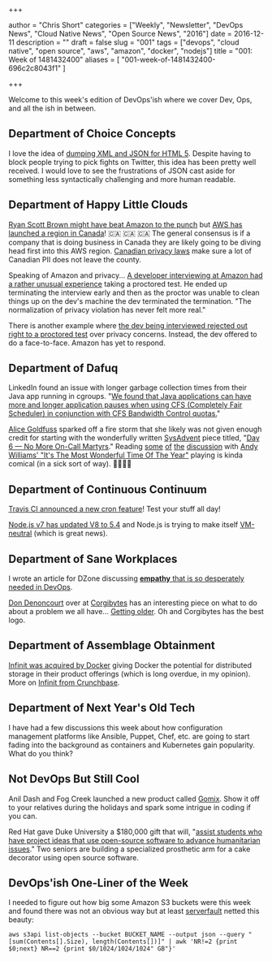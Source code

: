 +++

author = "Chris Short"
categories = ["Weekly", "Newsletter", "DevOps News", "Cloud Native News", "Open Source News", "2016"]
date = 2016-12-11
description = ""
draft = false
slug = "001"
tags = ["devops", "cloud native", "open source", "aws", "amazon", "docker", "nodejs"]
title = "001: Week of 1481432400"
aliases = [
    "001-week-of-1481432400-696c2c8043f1"
]

+++

Welcome to this week's edition of DevOps'ish where we cover Dev, Ops, and all the ish in between.

## Department of Choice Concepts

I love the idea of [dumping XML and JSON for HTML 5](https://blog.gladwell.me/html-microservices.html). Despite having to block people trying to pick fights on Twitter, this idea has been pretty well received. I would love to see the frustrations of JSON cast aside for something less syntactically challenging and more human readable.

## Department of Happy Little Clouds

[Ryan Scott Brown might have beat Amazon to the punch](https://twitter.com/ryan_sb/status/806884324805115906) but [AWS has launched a region in Canada](https://aws.amazon.com/blogs/aws/now-open-aws-canada-central-region/)! 🇨🇦 🇨🇦 🇨🇦
The general consensus is if a company that is doing business in Canada they are likely going to be diving head first into this AWS region. [Canadian privacy laws](http://www.servercloudcanada.com/2015/09/canadian-privacy-laws-canadian-cloud-primer-canadian-businesses/) make sure a lot of Canadian PII does not leave the county.

Speaking of Amazon and privacy... [A developer interviewing at Amazon had a rather unusual experience](http://shivankaul.com/blog/2016/12/07/clean-your-desk-yet-another-amazon-interview-experience.html) taking a proctored test. He ended up terminating the interview early and then as the proctor was unable to clean things up on the dev's machine the dev terminated the termination. "The normalization of privacy violation has never felt more real."

There is another example where [the dev being interviewed rejected out right to a proctored test](https://rajk.me/amazon-interview-experience/) over privacy concerns. Instead, the dev offered to do a face-to-face. Amazon has yet to respond.

## Department of Dafuq

LinkedIn found an issue with longer garbage collection times from their Java app running in cgroups. "[We found that Java applications can have more and longer application pauses when using CFS (Completely Fair Scheduler) in conjunction with CFS Bandwidth Control quotas.](https://engineering.linkedin.com/blog/2016/11/application-pauses-when-running-jvm-inside-linux-control-groups)"

[Alice Goldfuss](https://twitter.com/alicegoldfuss) sparked off a fire storm that she likely was not given enough credit for starting with the wonderfully written [SysAdvent](http://sysadvent.blogspot.com/) piece titled, "[Day 6 — No More On-Call Martyrs](http://sysadvent.blogspot.com/2016/12/day-6-no-more-on-call-martyrs.html)." Reading [some](https://lobste.rs/s/djmmbg/no_more_on_call_martyrs) [of](https://twitter.com/alicegoldfuss/status/806328359768690688) [the](https://twitter.com/alicegoldfuss/status/806329196683415561) [discussion](http://naildrivin5.com/blog/2016/12/07/on-call.html) with [Andy Williams' "It's The Most Wonderful Time Of The Year"](https://www.youtube.com/watch?v=gFtb3EtjEic) playing is kinda comical (in a sick sort of way). 🎄🎅🎄🎅

## Department of Continuous Continuum

[Travis CI announced a new cron feature](https://blog.travis-ci.com/2016-12-06-the-crons-are-here)! Test your stuff all day!

[Node.js v7 has updated V8 to 5.4](https://nodejs.org/en/blog/community/update-v8-5.4/) and Node.js is trying to make itself [VM-neutral](https://nodejs.org/en/blog/weekly-updates/weekly-update.2016-12-02/) (which is great news).

## Department of Sane Workplaces

I wrote an article for DZone discussing [**empathy** that is so desperately needed in DevOps](https://dzone.com/articles/empathy-the-emerging-art-in-devops-1).

[Don Denoncourt](http://twitter.com/denoncourt) over at [Corgibytes](http://corgibytes.com/) has an interesting piece on what to do about a problem we all have... [Getting older](http://corgibytes.com/blog/2016/12/06/getting-old-er-in-tech/). Oh and Corgibytes has the best logo.

## Department of Assemblage Obtainment

[Infinit was acquired by Docker](https://petty.company/blog/docker-acquires-infinit/) giving Docker the potential for distributed storage in their product offerings (which is long overdue, in my opinion). More on [Infinit from Crunchbase](https://www.crunchbase.com/organization/infinit).

## Department of Next Year's Old Tech

I have had a few discussions this week about how configuration management platforms like Ansible, Puppet, Chef, etc. are going to start fading into the background as containers and Kubernetes gain popularity. What do you think?

## Not DevOps But Still Cool

Anil Dash and Fog Creek launched a new product called [Gomix](https://gomix.com/community/). Show it off to your relatives during the holidays and spark some intrigue in coding if you can.

Red Hat gave Duke University a $180,000 gift that will, "[assist students who have project ideas that use open-source software to advance humanitarian issues](https://today.duke.edu/2016/11/red-hat-gift-spurs-open-source-ideas-duke)." Two seniors are building a specialized prosthetic arm for a cake decorator using open source software.

## DevOps'ish One-Liner of the Week

I needed to figure out how big some Amazon S3 buckets were this week and found there was not an obvious way but at least [serverfault](http://serverfault.com/questions/84815/how-can-i-get-the-size-of-an-amazon-s3-bucket) netted this beauty:

    aws s3api list-objects --bucket BUCKET_NAME --output json --query "[sum(Contents[].Size), length(Contents[])]" | awk 'NR!=2 {print $0;next} NR==2 {print $0/1024/1024/1024" GB"}'
